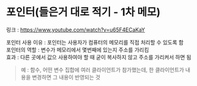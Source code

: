# 포인터(들은거 대로 적기 - 1차 메모) 
링크 : https://www.youtube.com/watch?v=u65F4ECaKaY   

포인터 사용 이유 : 포인터는 사용자가 컴퓨터의 메모리를 직접 처리할 수 있도록 함   
포인터의 역할 : 변수가 메모리에서 몇번째에 있는지 주소를 가리킴   
효과 : 다른 곳에서 값으 사용하여야 할 때 굳이 복사하지 않고 주소를 가리켜서 하면 됨   
> 예 : 함수, 어떤 변수 집합에 여러 클라이언트가 참가했는데, 한 클라이언트가 내용을 변경하면 그 내용이 반영되는 것
